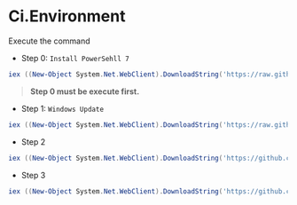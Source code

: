 # Ci.Environment

Execute the command

- Step 0: `Install PowerSehll 7`
``` powershell
iex ((New-Object System.Net.WebClient).DownloadString('https://raw.githubusercontent.com/lettucebo/Ci.Environment/master/Personal/ENVIRONMENT-MONEY-INSTALL/00.PreConfig.ps1'))
```
> **Step 0 must be execute first.**

- Step 1: `Windows Update`
``` powershell
iex ((New-Object System.Net.WebClient).DownloadString('https://raw.githubusercontent.com/lettucebo/Ci.Environment/master/Personal/ENVIRONMENT-MONEY-INSTALL/01.WinUpdate.ps1'))
```

- Step 2
``` powershell
iex ((New-Object System.Net.WebClient).DownloadString('https://github.com/lettucebo/Ci.Environment/raw/master/Personal/ENVIRONMENT-MONEY-INSTALL/02.Setup01.ps1'))
```

- Step 3
``` powershell
iex ((New-Object System.Net.WebClient).DownloadString('https://github.com/lettucebo/Ci.Environment/raw/master/Personal/ENVIRONMENT-MONEY-INSTALL/03.Setup02.ps1'))
```